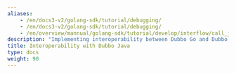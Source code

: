 ```yaml
---
aliases:
    - /en/docs3-v2/golang-sdk/tutorial/debugging/
    - /en/docs3-v2/golang-sdk/tutorial/debugging/
    - /en/overview/mannual/golang-sdk/tutorial/develop/interflow/call_java/
description: "Implementing interoperability between Dubbo Go and Dubbo Java applications, including service discovery, protocol communication, etc."
title: Interoperability with Dubbo Java
type: docs
weight: 90
---
```


